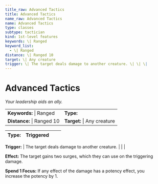 ```yaml
---
title_raw: Advanced Tactics
title: Advanced Tactics
name_raw: Advanced Tactics
name: Advanced Tactics
type: classes
subtype: tactician
kind: 1st-level features
keywords: \| Ranged
keyword_list:
  - \| Ranged
distance: \| Ranged 10
target: \| Any creature
trigger: \| The target deals damage to another creature. \| \| \|
---
```


# Advanced Tactics

*Your leadership aids an ally.*

|                            |                             |
| :------------------------- | :-------------------------- |
| **Keywords:** \| Ranged    | **Type:**                   |
| **Distance:** \| Ranged 10 | **Target:** \| Any creature |

| **Type:** | Triggered |     |     |
| --------- | --------- | --- | --- |

**Trigger:** | The target deals damage to another creature. | | |

**Effect:** The target gains two surges, which they can use on the triggering damage.

**Spend 1 Focus:** If any effect of the damage has a potency effect, you increase the potency by 1.
